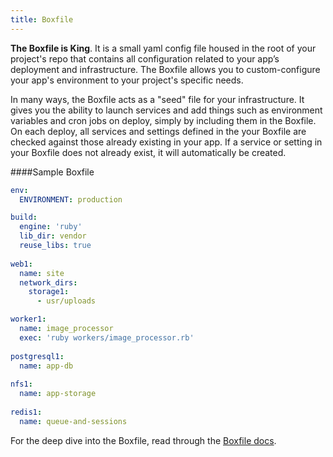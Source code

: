 ```yaml
---
title: Boxfile
---
```


**The Boxfile is King**. It is a small yaml config file housed in the root of your project's repo that contains all configuration related to your app’s deployment and infrastructure. The Boxfile allows you to custom-configure your app's environment to your project's specific needs.

In many ways, the Boxfile acts as a "seed" file for your infrastructure. It gives you the ability to launch services and add things such as environment variables and cron jobs on deploy, simply by including them in the Boxfile. On each deploy, all services and settings defined in the your Boxfile are checked against those already existing in your app. If a service or setting in your Boxfile does not already exist, it will automatically be created.

####Sample Boxfile
```yaml
env:
  ENVIRONMENT: production

build:
  engine: 'ruby'
  lib_dir: vendor
  reuse_libs: true
  
web1:
  name: site
  network_dirs:
    storage1:
      - usr/uploads

worker1:
  name: image_processor
  exec: 'ruby workers/image_processor.rb'
  
postgresql1:
  name: app-db
  
nfs1:
  name: app-storage
  
redis1:
  name: queue-and-sessions  
```

For the deep dive into the Boxfile, read through the [Boxfile docs](/boxfile/intro).